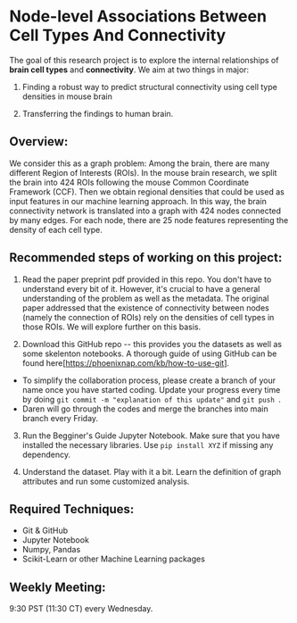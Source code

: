 # Node-level Associations Between Cell Types And Connectivity


The goal of this research project is to explore the internal relationships of __brain cell types__ and __connectivity__. We aim at two things in major: 

1. Finding a robust way to predict structural connectivity using cell type densities in mouse brain

2. Transferring the findings to human brain.

## Overview: 

We consider this as a graph problem: Among the brain, there are many different Region of Interests (ROIs). In the mouse brain research, we split the brain into 424 ROIs following the mouse Common Coordinate Framework (CCF). Then we obtain regional densities that could be used as input features in our machine learning approach. In this way, the brain connectivity network is translated into a graph with 424 nodes connected by many edges. For each node, there are 25 node features representing the density of each cell type.




## Recommended steps of working on this project: 


1. Read the paper preprint pdf provided in this repo. You don't have to understand every bit of it. However, it's crucial to have a general understanding of the problem as well as the metadata. The original paper addressed that the existence of connectivity between nodes (namely the connection of ROIs) rely on the densities of cell types in those ROIs. We will explore further on this basis.

2. Download this GitHub repo -- this provides you the datasets as well as some skelenton notebooks. A thorough guide of using GitHub can be found here[https://phoenixnap.com/kb/how-to-use-git]. 

 - To simplify the collaboration process, please create a branch of your name once you have started coding. Update your progress every time by doing `git commit -m "explanation of this update"` and `git push `. 
 - Daren will go through the codes and merge the branches into main branch every Friday.

3. Run the Begginer's Guide Jupyter Notebook. Make sure that you have installed the necessary libraries. Use `pip install XYZ` if missing any dependency.

4. Understand the dataset. Play with it a bit. Learn the definition of graph attributes and run some customized analysis.  


## Required Techniques: 
- Git & GitHub
- Jupyter Notebook
- Numpy, Pandas
- Scikit-Learn or other Machine Learning packages



## Weekly Meeting: 
9:30 PST (11:30 CT) every Wednesday.
